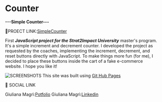# Counter
****---Simple Counter---****

🔗PROECT LINK:[SimpleCounter](https://julysway.github.io/Counter/)

First ***JavaScript project for the Strat2Impact University*** master's program. It's a simple increment and decrement counter. I developed the project as requested by the coaches, implementing the increment, decrement, and reset buttons directly with JavaScript. To make things more fun (for me), I decided to place these buttons inside the cart of a fake e-commerce website. I hope you like it!

![SCREENSHOTS](https://i.ibb.co/qpL7MVN/Screen-Shots.png)
This site was built using [Git Hub Pages](https://pages.github.com/)

🔗 SOCIAL LINK

Giuliana Magrì:[Potfolio](https://julysway.github.io/My-Portfolio/)
Giuliana Magrì:[Linkedin](https://www.linkedin.com/in/giuliana-magri-1a4842285/)

